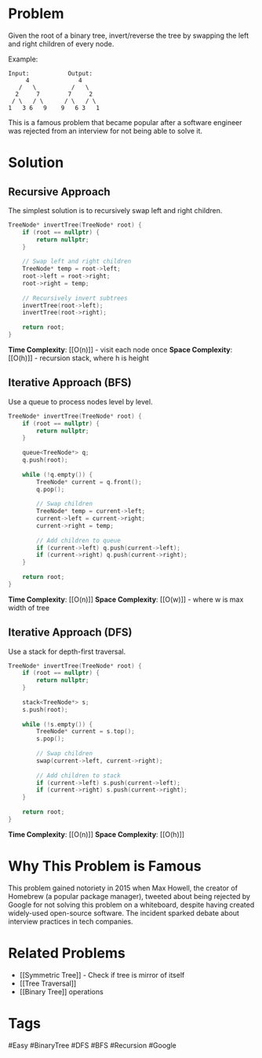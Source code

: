 # Problem

Given the root of a binary tree, invert/reverse the tree by swapping the left and right children of every node.

Example:
```
Input:           Output:
     4              4
   /   \          /   \
  2     7        7     2
 / \   / \      / \   / \
1   3 6   9    9   6 3   1
```

This is a famous problem that became popular after a software engineer was rejected from an interview for not being able to solve it.

# Solution

## Recursive Approach

The simplest solution is to recursively swap left and right children.

```cpp
TreeNode* invertTree(TreeNode* root) {
    if (root == nullptr) {
        return nullptr;
    }
    
    // Swap left and right children
    TreeNode* temp = root->left;
    root->left = root->right;
    root->right = temp;
    
    // Recursively invert subtrees
    invertTree(root->left);
    invertTree(root->right);
    
    return root;
}
```

**Time Complexity**: [[O(n)]] - visit each node once
**Space Complexity**: [[O(h)]] - recursion stack, where h is height

## Iterative Approach (BFS)

Use a queue to process nodes level by level.

```cpp
TreeNode* invertTree(TreeNode* root) {
    if (root == nullptr) {
        return nullptr;
    }
    
    queue<TreeNode*> q;
    q.push(root);
    
    while (!q.empty()) {
        TreeNode* current = q.front();
        q.pop();
        
        // Swap children
        TreeNode* temp = current->left;
        current->left = current->right;
        current->right = temp;
        
        // Add children to queue
        if (current->left) q.push(current->left);
        if (current->right) q.push(current->right);
    }
    
    return root;
}
```

**Time Complexity**: [[O(n)]]
**Space Complexity**: [[O(w)]] - where w is max width of tree

## Iterative Approach (DFS)

Use a stack for depth-first traversal.

```cpp
TreeNode* invertTree(TreeNode* root) {
    if (root == nullptr) {
        return nullptr;
    }
    
    stack<TreeNode*> s;
    s.push(root);
    
    while (!s.empty()) {
        TreeNode* current = s.top();
        s.pop();
        
        // Swap children
        swap(current->left, current->right);
        
        // Add children to stack
        if (current->left) s.push(current->left);
        if (current->right) s.push(current->right);
    }
    
    return root;
}
```

**Time Complexity**: [[O(n)]]
**Space Complexity**: [[O(h)]]

# Why This Problem is Famous

This problem gained notoriety in 2015 when Max Howell, the creator of Homebrew (a popular package manager), tweeted about being rejected by Google for not solving this problem on a whiteboard, despite having created widely-used open-source software. The incident sparked debate about interview practices in tech companies.

# Related Problems

- [[Symmetric Tree]] - Check if tree is mirror of itself
- [[Tree Traversal]]
- [[Binary Tree]] operations

# Tags

#Easy #BinaryTree #DFS #BFS #Recursion #Google
